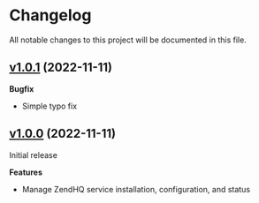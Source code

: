 # Changelog

All notable changes to this project will be documented in this file.

## [v1.0.1](https://github.com/zendtech/puppet-zendhq/tree/v1.0.1) (2022-11-11)

**Bugfix**

- Simple typo fix


## [v1.0.0](https://github.com/zendtech/puppet-zendhq/tree/v1.0.0) (2022-11-11)

Initial release

**Features**

- Manage ZendHQ service installation, configuration, and status
